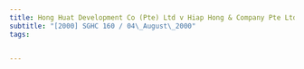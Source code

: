 ```yaml
---
title: Hong Huat Development Co (Pte) Ltd v Hiap Hong & Company Pte Ltd 
subtitle: "[2000] SGHC 160 / 04\_August\_2000"
tags:


---
```


